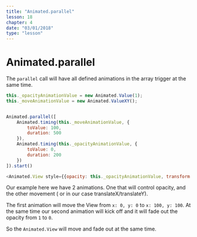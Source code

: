 ```yaml
---
title: "Animated.parallel"
lesson: 18
chapter: 4
date: "03/01/2018"
type: "lesson"
---
```


# Animated.parallel

The `parallel` call will have all defined animations in the array trigger at the same time.

```js
this._opacityAnimationValue = new Animated.Value(1);
this._moveAnimationValue = new Animated.ValueXY();


Animated.parallel([
	Animated.timing(this._moveAnimationValue, {
		toValue: 100,
		duration: 500
	}),
	Animated.timing(this._opacityAnimationValue, {
		toValue: 0,
		duration: 200
	})
]).start()

<Animated.View style={{opacity: this._opacityAnimationValue, transform: this._moveAnimationValue.getTranslateTransform()}} />
```

Our example here we have 2 animations. One that will control opacity, and the other movement ( or in our case translateX/translateY).

The first animation will move the View from `x: 0, y: 0` to `x: 100, y: 100`.
At the same time our second animation will kick off and it will fade out the opacity from `1` to `0`.

So the `Animated.View` will move and fade out at the same time.

